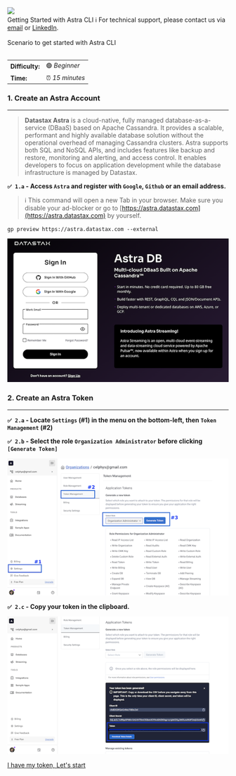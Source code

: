 <!-- TOP -->
<div class="top">
  <img class="scenario-academy-logo" src="https://datastax-academy.github.io/katapod-shared-assets/images/ds-academy-2023.svg" />
  <div class="scenario-title-section">
    <span class="scenario-title">Getting Started with Astra CLI</span>
    <span class="scenario-subtitle">ℹ️ For technical support, please contact us via <a href="mailto:cedrick.lunven@datastax.com">email</a> or <a href="https://dtsx.io/cedrick">LinkedIn</a>.</span>
  </div>
</div>

<!-- CONTENT -->
<main>
    <br/>
    <div class="container px-4 py-2">
     <div class="row g-4 py-2 row-cols-1 row-cols-lg-1">
      <div class="feature col div-choice">
            <div class="scenario-description">Scenario to get started with Astra CLI</div>
            <br/>
            <table>
             <tr>
              <td><b>Difficulty:</b></td><td>🟢 <i>Beginner</i></td>
             </tr>
             <tr>
              <td><b>Time:</b></td><td> ⏰ <i>15 minutes</i></td>
             </tr>
            </table>
      </div>
     </div>
    </div>

### 1. Create an Astra Account
<hr>

> **Datastax Astra** is a cloud-native, fully managed database-as-a-service (DBaaS) based on Apache Cassandra. It provides a scalable, performant and highly available database solution without the operational overhead of managing Cassandra clusters. Astra supports both SQL and NoSQL APIs, and includes features like backup and restore, monitoring and alerting, and access control. It enables developers to focus on application development while the database infrastructure is managed by Datastax.

**`✅ 1.a` - Access `Astra` and register with `Google`, `Github` or an email address.**

> ℹ️ This command will open a new Tab in your browser. Make sure you disable your ad-blocker or go to [https://astra.datastax.com](https://astra.datastax.com) by yourself.

```
gp preview https://astra.datastax.com --external
```

![](images/astra-login.png)

### 2. Create an Astra Token
<hr>

**`✅ 2.a` - Locate `Settings` (#1) in the menu on the bottom-left, then `Token Management` (#2)**

**`✅ 2.b` - Select the role `Organization Administrator` before clicking `[Generate Token]`**

![](images/setup-astra-2.png)

**`✅ 2.c` - Copy your token in the clipboard.**

![](images/setup-astra-3.png)

<!-- NAVIGATION -->
<div id="navigation-bottom" class="navigation-bottom">
 <a href='command:katapod.loadPage?[{"step":"step1"}]' 
   class="btn btn-primary btn-astra">
    I have my token, Let's start
 </a>
</div>

</main>
